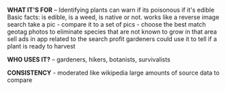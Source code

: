 **WHAT IT'S FOR** – 
Identifying plants
can warn if its poisonous
if it's edible
Basic facts: is edible, is a weed, is native or not.
works like a reverse image search
take a pic - compare it to a set of pics - choose the best match
geotag photos to eliminate species that are not known to grow in that area
sell ads in app related to the search
profit
gardeners could use it to tell if a plant is ready to harvest

**WHO USES IT?** – 
gardeners, hikers, botanists, survivalists

**CONSISTENCY** -
 moderated like wikipedia
large amounts of source data to compare
